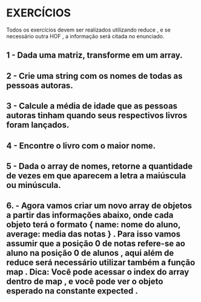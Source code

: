# EXERCÍCIOS

Todos os exercícios devem ser realizados utilizando reduce , e se necessário outra HOF , a informação será citada no enunciado.

## 1 - Dada uma matriz, transforme em um array.

## 2 - Crie uma string com os nomes de todas as pessoas autoras.

## 3 - Calcule a média de idade que as pessoas autoras tinham quando seus respectivos livros foram lançados.

## 4 - Encontre o livro com o maior nome.

## 5 - Dada o array de nomes, retorne a quantidade de vezes em que aparecem a letra a maiúscula ou minúscula.

## 6. - Agora vamos criar um novo array de objetos a partir das informações abaixo, onde cada objeto terá o formato { name: nome do aluno, average: media das notas } . Para isso vamos assumir que a posição 0 de notas refere-se ao aluno na posição 0 de alunos , aqui além de reduce será necessário utilizar também a função map . Dica: Você pode acessar o index do array dentro de map , e você pode ver o objeto esperado na constante expected .